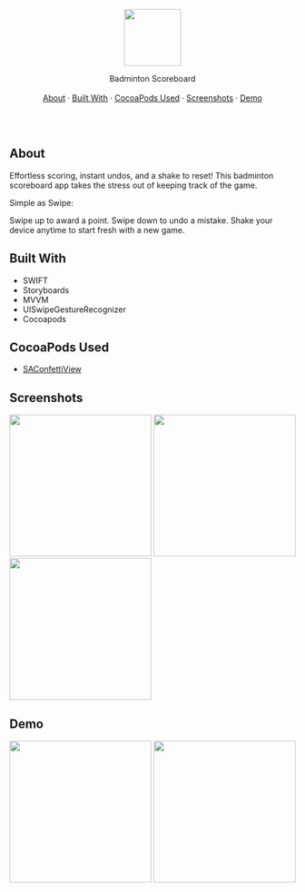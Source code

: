 

<p align="center">
  <p align="center">
    <img src="https://github.com/jarvizconde1/badminton-scoreboard/assets/102355807/1812a615-2ac4-43d9-9320-83be83fbbfc8" width="100" height="100">


  </p>
  <p align="center">
   Badminton Scoreboard
    <br />
    <br />
    <a href="#about">About</a>
    ·
    <a href="#built-with">Built With</a>
    ·
    <a href="#cocoapods-used">CocoaPods Used</a>
    ·
    <a href="#screenshots">Screenshots</a>
    ·
    <a href="#demo">Demo</a>
  </p>
</p>

<br />
<br />



## About

Effortless scoring, instant undos, and a shake to reset! This badminton scoreboard app takes the stress out of keeping track of the game.

Simple as Swipe:

Swipe up to award a point.
Swipe down to undo a mistake.
Shake your device anytime to start fresh with a new game.

## Built With
* SWIFT
* Storyboards
* MVVM
* UISwipeGestureRecognizer
* Cocoapods


## CocoaPods Used
* [SAConfettiView][1]

[1]: [https://cocoapods.org/pods/GooglePlaces](https://cocoapods.org/pods/SAConfettiView)




## Screenshots


<img src="https://github.com/jarvizconde1/Kahit-Saan/assets/102355807/19270110-42cc-41ff-94fa-75751143926a" width="250" >
<img src="https://github.com/jarvizconde1/Kahit-Saan/assets/102355807/296808eb-a71e-4c57-af1e-3d8c17e296c4" width="250" >
<img src="https://github.com/jarvizconde1/Kahit-Saan/assets/102355807/0bfd2095-9e66-440c-89fc-e806eeb899f6" width="250" >




## Demo



<img src="https://github.com/jarvizconde1/Kahit-Saan/assets/102355807/4eb751d7-6f28-4d55-b21d-b710b59187cd" width="250"/>
<img src="https://github.com/jarvizconde1/Kahit-Saan/assets/102355807/b285cfec-c9d6-4297-bad7-1333c1112b3f" width="250"/>




